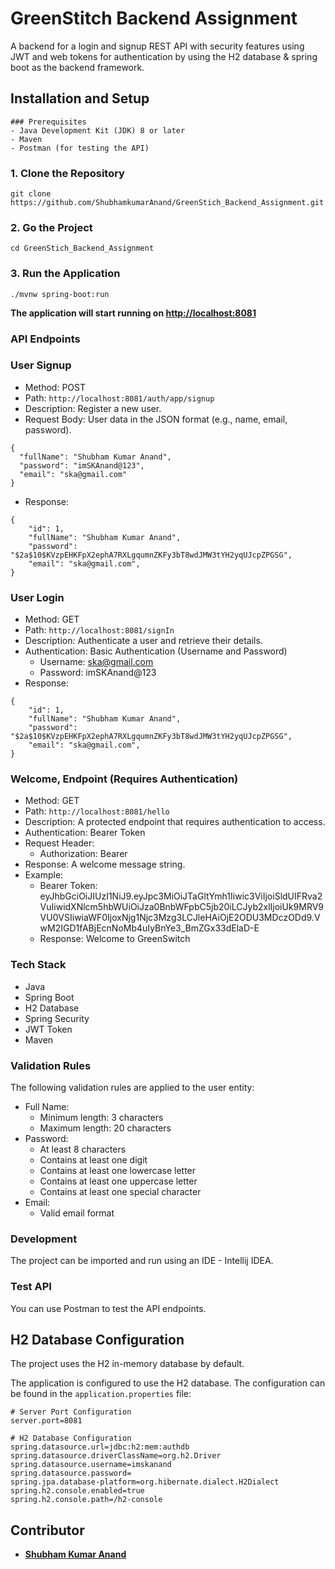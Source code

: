 # GreenStitch Backend Assignment

A backend for a login and signup REST API with security features using JWT and web tokens for authentication by using the
H2 database & spring boot as the backend framework.

## Installation and Setup

```
### Prerequisites
- Java Development Kit (JDK) 8 or later
- Maven
- Postman (for testing the API)
```

### 1. Clone the Repository

```
git clone https://github.com/ShubhamkumarAnand/GreenStich_Backend_Assignment.git
```

### 2. Go the Project

```
cd GreenStich_Backend_Assignment

```

### 3. Run the Application

```
./mvnw spring-boot:run

```

**The application will start running on [http://localhost:8081](http://localhost:8081)**

### **API Endpoints**

### User Signup

- Method: POST
- Path: `http://localhost:8081/auth/app/signup`
- Description: Register a new user.
- Request Body: User data in the JSON format (e.g., name, email, password).

```json5
{
  "fullName": "Shubham Kumar Anand",
  "password": "imSKAnand@123",
  "email": "ska@gmail.com"
}
```

- Response:

```json5
{
    "id": 1,
    "fullName": "Shubham Kumar Anand",
    "password": "$2a$10$KVzpEHKFpX2ephA7RXLgqumnZKFy3bT8wdJMW3tYH2yqUJcpZPGSG",
    "email": "ska@gmail.com",
}

```

### User Login

- Method: GET
- Path: `http://localhost:8081/signIn`
- Description: Authenticate a user and retrieve their details.
- Authentication: Basic Authentication (Username and Password)
    - Username: [ska@gmail.com](mailto:ska@gmail.com)
    - Password: imSKAnand@123
- Response:

```json5
{
    "id": 1,
    "fullName": "Shubham Kumar Anand",
    "password": "$2a$10$KVzpEHKFpX2ephA7RXLgqumnZKFy3bT8wdJMW3tYH2yqUJcpZPGSG",
    "email": "ska@gmail.com",
}

```

### Welcome, Endpoint (Requires Authentication)

- Method: GET
- Path: `http://localhost:8081/hello`
- Description: A protected endpoint that requires authentication to access.
- Authentication: Bearer Token
- Request Header:
    - Authorization: Bearer <token>
- Response: A welcome message string.
- Example:
    - Bearer Token:
      eyJhbGciOiJIUzI1NiJ9.eyJpc3MiOiJTaGltYmh1Iiwic3ViIjoiSldUIFRva2VuIiwidXNlcm5hbWUiOiJza0BnbWFpbC5jb20iLCJyb2xlIjoiUk9MRV9VU0VSIiwiaWF0IjoxNjg1Njc3Mzg3LCJleHAiOjE2ODU3MDczODd9.VwM2IGD1fABjEcnNoMb4uIyBnYe3_BmZGx33dElaD-E
    - Response: Welcome to GreenSwitch

### Tech Stack

- Java
- Spring Boot
- H2 Database
- Spring Security
- JWT Token
- Maven

### Validation Rules

The following validation rules are applied to the user entity:

- Full Name:
    - Minimum length: 3 characters
    - Maximum length: 20 characters
- Password:
    - At least 8 characters
    - Contains at least one digit
    - Contains at least one lowercase letter
    - Contains at least one uppercase letter
    - Contains at least one special character
- Email:
    - Valid email format

### Development

The project can be imported and run using an IDE - Intellij IDEA.

### Test API

You can use Postman to test the API endpoints.

## H2 Database Configuration

The project uses the H2 in-memory database by default.

The application is configured to use the H2 database. The configuration can be found in the `application.properties`
file:

```properties
# Server Port Configuration
server.port=8081

# H2 Database Configuration
spring.datasource.url=jdbc:h2:mem:authdb
spring.datasource.driverClassName=org.h2.Driver
spring.datasource.username=imskanand
spring.datasource.password=
spring.jpa.database-platform=org.hibernate.dialect.H2Dialect
spring.h2.console.enabled=true
spring.h2.console.path=/h2-console

```

## **Contributor**

- **[Shubham Kumar Anand](https://github.com/ShubhamkumarAnand)**
 